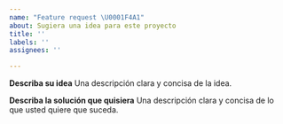 ```yaml
---
name: "Feature request \U0001F4A1"
about: Sugiera una idea para este proyecto
title: ''
labels: ''
assignees: ''

---
```


**Describa su idea**
Una descripción clara y concisa de la idea.

**Describa la solución que quisiera**
Una descripción clara y concisa de lo que usted quiere que suceda.

